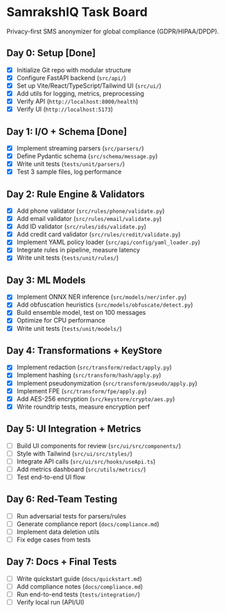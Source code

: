 # SamrakshIQ Task Board

Privacy-first SMS anonymizer for global compliance (GDPR/HIPAA/DPDP).

## Day 0: Setup [Done]
- [x] Initialize Git repo with modular structure
- [x] Configure FastAPI backend (`src/api/`)
- [x] Set up Vite/React/TypeScript/Tailwind UI (`src/ui/`)
- [x] Add utils for logging, metrics, preprocessing
- [x] Verify API (`http://localhost:8000/health`)
- [x] Verify UI (`http://localhost:5173`)

## Day 1: I/O + Schema [Done]
- [x] Implement streaming parsers (`src/parsers/`)
- [x] Define Pydantic schema (`src/schema/message.py`)
- [x] Write unit tests (`tests/unit/parsers/`)
- [x] Test 3 sample files, log performance

## Day 2: Rule Engine & Validators
- [x] Add phone validator (`src/rules/phone/validate.py`)
- [x] Add email validator (`src/rules/email/validate.py`)
- [x] Add ID validator (`src/rules/ids/validate.py`)
- [x] Add credit card validator (`src/rules/credit/validate.py`)
- [x] Implement YAML policy loader (`src/api/config/yaml_loader.py`)
- [x] Integrate rules in pipeline, measure latency
- [x] Write unit tests (`tests/unit/rules/`)

## Day 3: ML Models
- [x] Implement ONNX NER inference (`src/models/ner/infer.py`)
- [x] Add obfuscation heuristics (`src/models/obfuscate/detect.py`)
- [x] Build ensemble model, test on 100 messages
- [x] Optimize for CPU performance
- [x] Write unit tests (`tests/unit/models/`)

## Day 4: Transformations + KeyStore
- [x] Implement redaction (`src/transform/redact/apply.py`)
- [x] Implement hashing (`src/transform/hash/apply.py`)
- [x] Implement pseudonymization (`src/transform/pseudo/apply.py`)
- [x] Implement FPE (`src/transform/fpe/apply.py`)
- [x] Add AES-256 encryption (`src/keystore/crypto/aes.py`)
- [x] Write roundtrip tests, measure encryption perf

## Day 5: UI Integration + Metrics
- [ ] Build UI components for review (`src/ui/src/components/`)
- [ ] Style with Tailwind (`src/ui/src/styles/`)
- [ ] Integrate API calls (`src/ui/src/hooks/useApi.ts`)
- [ ] Add metrics dashboard (`src/utils/metrics/`)
- [ ] Test end-to-end UI flow

## Day 6: Red-Team Testing
- [ ] Run adversarial tests for parsers/rules
- [ ] Generate compliance report (`docs/compliance.md`)
- [ ] Implement data deletion utils
- [ ] Fix edge cases from tests

## Day 7: Docs + Final Tests
- [ ] Write quickstart guide (`docs/quickstart.md`)
- [ ] Add compliance notes (`docs/compliance.md`)
- [ ] Run end-to-end tests (`tests/integration/`)
- [ ] Verify local run (API/UI)